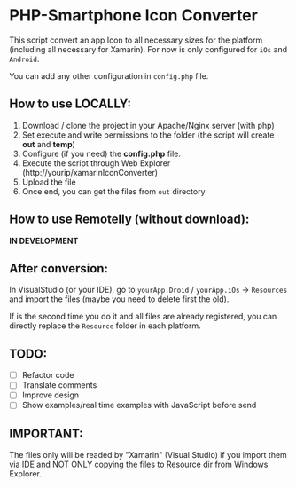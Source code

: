 # PHP-Smartphone Icon Converter
This script convert an app Icon to all necessary sizes for the platform (including all necessary for Xamarin).
For now is only configured for ```iOs``` and ```Android```.

You can add any other configuration in ```config.php``` file.

## How to use LOCALLY:
1. Download / clone the project in your Apache/Nginx server (with php)
2. Set execute and write permissions to the folder (the script will create **out** and **temp**)
3. Configure (if you need) the **config.php** file.
4. Execute the script through Web Explorer (http://yourip/xamarinIconConverter)
5. Upload the file
6. Once end, you can get the files from ```out``` directory

## How to use Remotelly (without download):
**IN DEVELOPMENT**

## After conversion:
In VisualStudio (or your IDE), go to ```yourApp.Droid``` / ```yourApp.iOs``` -> ```Resources``` and import the files (maybe you need to delete first the old).

If is the second time you do it and all files are already registered, you can directly replace the ```Resource``` folder in each platform.


## TODO:
* [ ]  Refactor code
* [ ]  Translate comments
* [ ]  Improve design
* [ ]  Show examples/real time examples with JavaScript before send

## IMPORTANT:
The files only will be readed by "Xamarin" (Visual Studio) if you import them via IDE and NOT ONLY copying the files to Resource dir from Windows Explorer.
